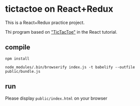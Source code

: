 # tictactoe on React+Redux

This is a React+Redux practice project.

Thi program based on ["TicTacToe"](https://codepen.io/gaearon/pen/gWWZgR?editors=0010) in the React tutorial.

## compile
```
npm install
```

```
node_modules/.bin/browserify index.js -t babelify --outfile public/bundle.js
```

## run
Please display `public/index.html` on your browser
